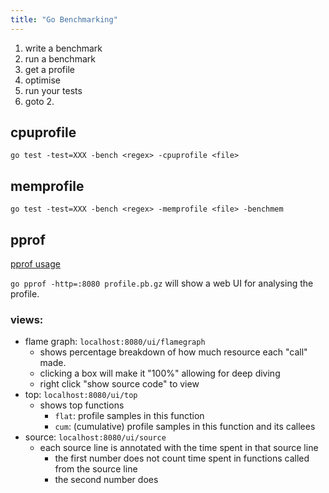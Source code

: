 ```yaml
---
title: "Go Benchmarking"
---
```

1. write a benchmark
2. run a benchmark
3. get a profile
4. optimise
5. run your tests
6. goto 2.
## cpuprofile
`go test -test=XXX -bench <regex> -cpuprofile <file>`

## memprofile
`go test -test=XXX -bench <regex> -memprofile <file> -benchmem`

## pprof 
[pprof usage](https://github.com/google/pprof/blob/main/doc/README.md)

`go pprof -http=:8080 profile.pb.gz`
will show a web UI for analysing the profile.

### views:
- flame graph: `localhost:8080/ui/flamegraph`
	- shows percentage breakdown of how much resource each "call" made.
	- clicking a box will make it "100%" allowing for deep diving
	- right click "show source code" to view 
- top: `localhost:8080/ui/top`
	- shows top functions
		- `flat`: profile samples in this function
		- `cum`: (cumulative) profile samples in this function and its callees
- source: `localhost:8080/ui/source`
	- each source line is annotated with the time spent in that source line
		 - the first number does not count time spent in functions called from the source line
		 - the second number does
